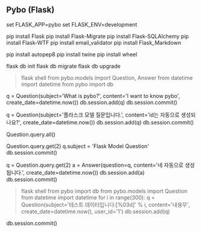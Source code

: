 ## Pybo (Flask)

>>>>>>>>>>>>>>>>>>>>>>>>>>>>>>>>>>>>>>>
set FLASK_APP=pybo
set FLASK_ENV=development

>>>>>>>>>>>>>>>>>>>>>>>>>>>>>>>>>>>>>>>
pip install Flask
pip install Flask-Migrate
pip install Flask-SQLAlchemy
pip install Flask-WTF
pip install email_validator
pip install Flask_Markdown

pip install autopep8
pip install twine
pip install wheel

>>>>>>>>>>>>>>>>>>>>>>>>>>>>>>>>>>>>>>>
flask db init
flask db migrate
flask db upgrade

> flask shell
from pybo.models import Question, Answer
from datetime import datetime
from pybo import db

q = Question(subject='What is pybo?', content='I want to know pybo', create_date=datetime.now())
db.session.add(q)
db.session.commit()

q = Question(subject='플라스크 모델 질문입니다.', content='id는 자동으로 생성되나요?', create_date=datetime.now())
db.session.add(q)
db.session.commit()

Question.query.all()

Question.query.get(2)
q.subject = 'Flask Model Question'
db.session.commit()

q = Question.query.get(2)
a = Answer(question=q, content='네 자동으로 생성됩니다.', create_date=datetime.now())
db.session.add(a)
db.session.commit()

>>>>>>>>>>>>>>>>>>>>>>>>>>>>>>>>>>>>>>>
> flask shell
from pybo import db
from pybo.models import Question
from datetime import datetime
for i in range(300):
    q = Question(subject='테스트 데이터입니다:[%03d]' % i, content='내용무', create_date=datetime.now(), user_id='1')
    db.session.add(q)

db.session.commit()
